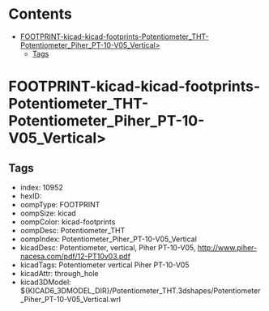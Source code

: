 



Contents
========

* [FOOTPRINT-kicad-kicad-footprints-Potentiometer_THT-Potentiometer_Piher_PT-10-V05_Vertical>](#footprint-kicad-kicad-footprints-potentiometer_tht-potentiometer_piher_pt-10-v05_vertical)
	* [Tags](#tags)

# FOOTPRINT-kicad-kicad-footprints-Potentiometer_THT-Potentiometer_Piher_PT-10-V05_Vertical>

## Tags

- index: 10952
- hexID: 
- oompType: FOOTPRINT
- oompSize: kicad
- oompColor: kicad-footprints
- oompDesc: Potentiometer_THT
- oompIndex: Potentiometer_Piher_PT-10-V05_Vertical
- kicadDesc: Potentiometer, vertical, Piher PT-10-V05, http://www.piher-nacesa.com/pdf/12-PT10v03.pdf
- kicadTags: Potentiometer vertical Piher PT-10-V05
- kicadAttr: through_hole
- kicad3DModel: ${KICAD6_3DMODEL_DIR}/Potentiometer_THT.3dshapes/Potentiometer_Piher_PT-10-V05_Vertical.wrl
